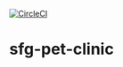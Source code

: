 [![CircleCI](https://circleci.com/gh/unmeshchow/sfg-pet-clinic.svg?style=svg)](https://circleci.com/gh/unmeshchow/sfg-pet-clinic)
# sfg-pet-clinic
